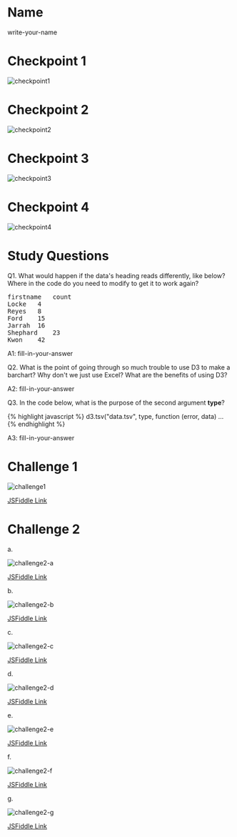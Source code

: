 # Name

write-your-name

# Checkpoint 1

![checkpoint1](checkpoint1.png?raw=true)

# Checkpoint 2

![checkpoint2](checkpoint2.png)

# Checkpoint 3

![checkpoint3](checkpoint3.png)

# Checkpoint 4

![checkpoint4](checkpoint4.png)

# Study Questions

Q1. What would happen if the data's heading reads differently, like below? Where in the code do you need to modify to get it to work again?

<pre>
firstname	count
Locke	4
Reyes	8
Ford	15
Jarrah	16
Shephard	23
Kwon	42</pre>

A1: fill-in-your-answer

Q2. What is the point of going through so much trouble to use D3 to make a barchart?  Why don't we just use Excel? What are the benefits of using D3?

A2: fill-in-your-answer


Q3. In the code below, what is the purpose of the second argument __type__?

 {% highlight javascript %}
 d3.tsv("data.tsv", type, function (error, data) ...
 {% endhighlight %}

A3: fill-in-your-answer




# Challenge 1

![challenge1](challenge1.png?raw=true)

[JSFiddle Link](http://jsfiddle.net/replace-this-path)

# Challenge 2

a.

![challenge2-a](challenge2-a.png)

[JSFiddle Link](http://jsfiddle.net/replace-this-path)

b.

![challenge2-b](challenge2-b.png)

[JSFiddle Link](http://jsfiddle.net/replace-this-path)

c.

![challenge2-c](challenge2-c.png)

[JSFiddle Link](http://jsfiddle.net/replace-this-path)

d.

![challenge2-d](challenge2-d.png)

[JSFiddle Link](http://jsfiddle.net/replace-this-path)

e.

![challenge2-e](challenge2-e.png)

[JSFiddle Link](http://jsfiddle.net/replace-this-path)

f.

![challenge2-f](challenge2-f.png)

[JSFiddle Link](http://jsfiddle.net/replace-this-path)


g.

![challenge2-g](challenge2-g.png)

[JSFiddle Link](http://jsfiddle.net/replace-this-path)
